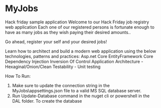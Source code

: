 # MyJobs
Hack friday sample application
Welcome to our Hack Friday job registry web application
Each one of our registered persons is fortunate enough to have as many jobs as they wish paying their desired amounts..

Go ahead, register your self and your desired jobs!

Learn how to architect and build a modern web application using the below technologies, patterns and practices:
Asp.net Core
EntityFramework Core
Dependency Injection
Inversion Of Control
Application Architecture - Hexaginal/Onion/Clean
Testability - Unit testing

How To Run:
1. Make sure to update the connection string in the MyJobs\appsettings.json file to a valid MS SQL database server.
2. Run Update-Database command in the nuget cli or powershell in the DAL folder. To create the database


